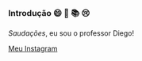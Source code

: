 ### Introdução 😄 💚 📚 😢

*Saudações*, eu sou o professor Diego!

[Meu Instagram](instagram.com/digs_teaku)
